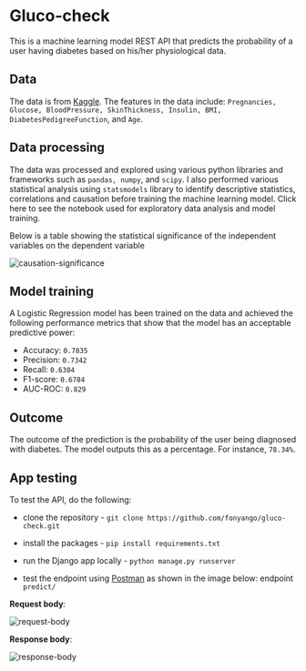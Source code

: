 # Gluco-check
This is a machine learning model REST API that predicts the probability of a user having diabetes based on his/her physiological data.

## Data

The data is from [Kaggle](https://www.kaggle.com/datasets/akshaydattatraykhare/diabetes-dataset).
The features in the data include:
`Pregnancies, Glucose, BloodPressure, SkinThickness, Insulin, BMI, DiabetesPedigreeFunction`, and `Age`.

## Data processing

The data was processed and explored using various python libraries and frameworks such as `pandas, numpy`, and `scipy`. I also performed various statistical analysis using `statsmodels` library to identify descriptive statistics, correlations and causation before training the machine learning model. Click here to see the notebook used for exploratory data analysis and model training.

Below is a table showing the statistical significance of the independent variables on the dependent variable

![causation-significance](https://github.com/fonyango/gluco-check/assets/39304423/978fe449-5595-4609-a063-d253642c72df)



## Model training

A Logistic Regression model has been trained on the data and achieved the following performance metrics that show that the model has an acceptable predictive power:
- Accuracy: `0.7835`
- Precision: `0.7342`
- Recall: `0.6304`
- F1-score: `0.6784`
- AUC-ROC: `0.829`

## Outcome

The outcome of the prediction is the probability of the user being diagnosed with diabetes. The model outputs this as a percentage. For instance, `78.34%`.

## App testing

To test the API, do the following:

- clone the repository - `git clone https://github.com/fonyango/gluco-check.git`

- install the packages - `pip install requirements.txt`

- run the Django app locally - `python manage.py runserver`

- test the endpoint using [Postman](https://www.postman.com/) as shown in the image below:
  endpoint `predict/`


**Request body**:

![request-body](https://github.com/fonyango/gluco-check/assets/39304423/bc94ebb7-76b2-4272-b037-5e0601f8f662)


**Response body**:

![response-body](https://github.com/fonyango/gluco-check/assets/39304423/a5d94479-61c4-4a16-9253-8b2025add49f)




